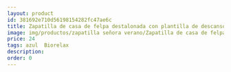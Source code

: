 ```yaml
---
layout: product
id: 381692e710d56198154282fc47ae6c
title: Zapatilla de casa de felpa destalonada con plantilla de descanso
image: img/productos/zapatilla señora verano/Zapatilla de casa de felpa destalonada con plantilla de descanso=24=azul  Biorelax.webp
price: 24
tags: azul  Biorelax
description: 
order: 0
---
```

